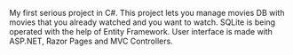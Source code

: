 My first serious project in C#.
This project lets you manage movies DB with movies that you already watched and you want to watch.
SQLite is being operated with the help of Entity Framework.
User interface is made with ASP.NET, Razor Pages and MVC Controllers.
